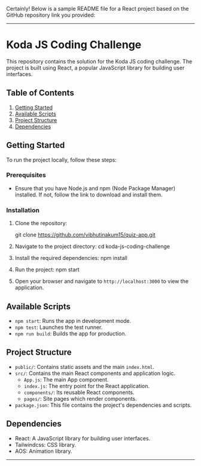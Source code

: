 Certainly! Below is a sample README file for a React project based on the GitHub repository link you provided:

---

# Koda JS Coding Challenge

This repository contains the solution for the Koda JS coding challenge. The project is built using React, a popular JavaScript library for building user interfaces.

## Table of Contents

1. [Getting Started](#getting-started)
2. [Available Scripts](#available-scripts)
3. [Project Structure](#project-structure)
4. [Dependencies](#dependencies)

## Getting Started

To run the project locally, follow these steps:

### Prerequisites

- Ensure that you have Node.js and npm (Node Package Manager) installed. If not, follow the link to download and install them.

### Installation

1. Clone the repository:
   
   git clone https://github.com/vibhutinakum15/quiz-app.git
   

2. Navigate to the project directory:
   cd koda-js-coding-challenge
   

3. Install the required dependencies:
   npm install
   

4. Run the project:
   npm start
   

5. Open your browser and navigate to `http://localhost:3000` to view the application.

## Available Scripts

- `npm start`: Runs the app in development mode.
- `npm test`: Launches the test runner.
- `npm run build`: Builds the app for production.

## Project Structure

- `public/`: Contains static assets and the main `index.html`.
- `src/`: Contains the main React components and application logic.
   - `App.js`: The main App component.
   - `index.js`: The entry point for the React application.
   - `components/`:  Its reusable React components.
   - `pages/`:  Site pages which render components.
 - `package.json`: This file contains the project's dependencies and scripts.

## Dependencies

- React: A JavaScript library for building user interfaces.
- Tailwindcss: CSS library.
- AOS: Animation library.

---
